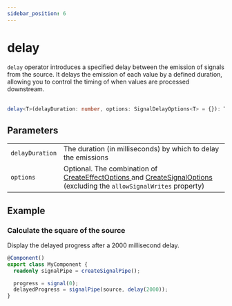 ```yaml
---
sidebar_position: 6
---
```


# delay

<code>delay</code> operator introduces a specified delay between the emission of signals from the source. It delays the emission of each value by a defined duration, allowing you to control the timing of when values are processed downstream.
<br/><br/>

```ts
delay<T>(delayDuration: number, options: SignalDelayOptions<T> = {}): T
```

## Parameters

<table>
  <tbody>
    <tr>
      <td>
        <code>delayDuration</code>
      </td>
      <td>The duration (in milliseconds) by which to delay the emissions</td>
    </tr>
    <tr>
      <td> 
        <code>options</code>
      </td>
      <td>
        Optional.
        The combination of
        <a target="_blank" href="https://angular.io/api/core/CreateEffectOptions"> CreateEffectOptions </a> and 
        <a target="_blank" href="https://angular.io/api/core/CreateSignalOptions"> CreateSignalOptions </a>
        (excluding the <code>allowSignalWrites</code> property)
      </td>
    </tr>
  </tbody>
</table>

## Example

### Calculate the square of the source

Display the delayed progress after a 2000 millisecond delay.

```ts
@Component()
export class MyComponent {
  readonly signalPipe = createSignalPipe();

  progress = signal(0);
  delayedProgress = signalPipe(source, delay(2000));
}
```

